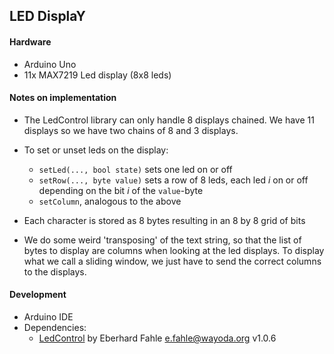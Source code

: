 ## LED DisplaY

#### Hardware

- Arduino Uno
- 11x MAX7219 Led display (8x8 leds)

#### Notes on implementation

- The LedControl library can only handle 8 displays chained. We have 11 displays so we have two chains of 8 and 3 displays.

- To set or unset leds on the display:
    - `setLed(..., bool state)` sets one led on or off
    - `setRow(..., byte value)` sets a row of 8 leds, each led _i_ on or off depending on the bit _i_ of the `value`-byte
    - `setColumn`, analogous to the above
- Each character is stored as 8 bytes resulting in an 8 by 8 grid of bits

- We do some weird 'transposing' of the text string, so that the list of bytes to display are columns when looking at the led displays. To display what we call a sliding window, we just have to send the correct columns to the displays.

#### Development

- Arduino IDE
- Dependencies:
    - [LedControl](http://wayoda.github.io/LedControl/) by Eberhard Fahle <e.fahle@wayoda.org> v1.0.6

